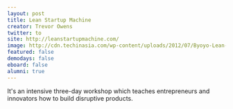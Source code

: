 ```yaml
---
layout: post
title: Lean Startup Machine
creator: Trevor Owens
twitter: to
site: http://leanstartupmachine.com/
image: http://cdn.techinasia.com/wp-content/uploads/2012/07/Byoyo-Lean-Startup-Machine-Shanghai-2012.jpg
featured: false
demodays: false
eboard: false
alumni: true
---
```

It's an intensive three-day workshop which teaches entrepreneurs and innovators how to build disruptive products.